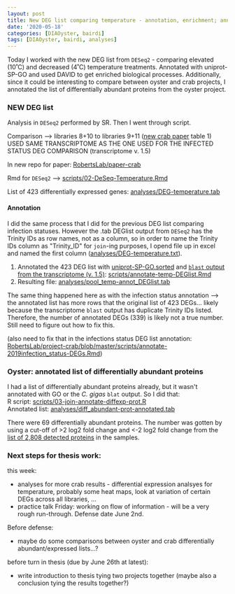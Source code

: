 ```yaml
---
layout: post
title: New DEG list comparing temperature - annotation, enrichment; annotation of oyster differentially abundant protein list
date: '2020-05-18'
categories: [DIAOyster, bairdi]
tags: [DIAOyster, bairdi, analyses]
---
```

Today I worked with the new DEG list from `DESeq2` - comparing elevated (10˚C) and decreased (4˚C) temperature treatments. Annotated with uniprot-SP-GO and used DAVID to get enriched biological processes. Additionally, since it could be interesting to compare between oyster and crab projects, I annotated the list of differentially abundant proteins from the oyster project. 

### NEW DEG list
Analysis in `DESeq2` performed by SR. Then I went through script. 

Comparison --> libraries 8+10 to libraries 9+11 ([new crab paper](https://docs.google.com/document/d/1L2Iil705Qu-GeZOtdV5STjDevfpHHHWcrgMiqw1Wn7Y/edit#) table 1)      
USED SAME TRANSCRIPTOME AS THE ONE USED FOR THE INFECTED STATUS DEG COMPARISON (transcriptome v. 1.5)


In new repo for paper: [RobertsLab/paper-crab](https://github.com/RobertsLab/paper-crab)

Rmd for `DESeq2` --> [scripts/02-DeSeq-Temperature.Rmd](https://github.com/RobertsLab/paper-crab/blob/master/scripts/02-DeSeq-Temperature.Rmd) 

List of 423 differentially expressed genes: [analyses/DEG-temperature.tab](https://raw.githubusercontent.com/RobertsLab/paper-crab/master/analyses/DEG-temperature.tab)

#### Annotation 
I did the same process  that I did for the previous DEG list comparing infection statuses. However the .tab DEGlist output from `DESeq2` has the Trinity IDs as row names, not as a column, so in order to name the Trinity IDs column as "Trinity_ID" for `join`-ing purposes, I opend file up in excel and named the first column ([analyses/DEG-temperature.txt](https://raw.githubusercontent.com/RobertsLab/paper-crab/master/analyses/DEG-temperature.txt)).    

1. Annotated the 423 DEG list with [uniprot-SP-GO.sorted](http://owl.fish.washington.edu/halfshell/bu-alanine-wd/17-07-20/uniprot-SP-GO.sorted) and [`blast` output from the transcriptome (v. 1.5)](https://raw.githubusercontent.com/RobertsLab/project-crab/master/analyses/BLAST_to_GOslim/_blast-sep.tab): [scripts/annotate-temp-DEGlist.Rmd](https://github.com/RobertsLab/paper-crab/blob/master/scripts/annotate-temp-DEGlist.Rmd)   
2. Resulting file: [analyses/pool_temp-annot_DEGlist.tab](https://raw.githubusercontent.com/RobertsLab/paper-crab/master/analyses/pool_temp-annot_DEGlist.tab)   

The same thing happened here as with the infection status annotation --> the annotated list has more rows that the original list of 423 DEGs... likely because the transcriptome `blast` output has duplicate Trinity IDs listed. Therefore, the number of annotated DEGs (339) is likely not a true number. Still need to figure out how to fix this. 

(also need to fix that in the infections status DEG list annotation: [RobertsLab/project-crab/blob/master/scripts/annotate-2019infection_status-DEGs.Rmd](https://github.com/RobertsLab/project-crab/blob/master/scripts/annotate-2019infection_status-DEGs.Rmd))

### Oyster: annotated list of differentially abundant proteins
I had a list of differentially abundant proteins already, but it wasn't annotated with GO or the _C. gigas_ `blat` output. So I did that:    
R script: [scripts/03-join-annotate-diffexp-prot.R](https://github.com/grace-ac/paper-pacific.oyster-larvae/blob/master/scripts/03-join-annotate-diffexp-prot.R)     
Annotated list: [analyses/diff_abundant-prot-annotated.tab](https://raw.githubusercontent.com/grace-ac/paper-pacific.oyster-larvae/master/analyses/diff_abundant-prot-annotated.tab)    

There were 69 differentially abundant proteins. The number was gotten by using a cut-off of >2 log2 fold change and <-2 log2 fold change from the [list of 2,808 detected proteins](https://github.com/grace-ac/paper-pacific.oyster-larvae/blob/master/data/20190403-2015Cgseed-protcomp.csv) in the samples. 

### Next steps for thesis work: 
this week:    
- analyses for more crab results - differential expression analsyes for temperature, probably some heat maps, look at variation of certain DEGs across all libraries, ...     
- practice talk Friday: working on flow of information - will be a very rough run-through. Defense date June 2nd.    

Before defense:     
- maybe do some comparisons between oyster and crab differentially abundant/expressed lists...? 

before turn in thesis (due by June 26th at latest):    
- write introduction to thesis tying two projects together (maybe also a conclusion tying the results together?) 



